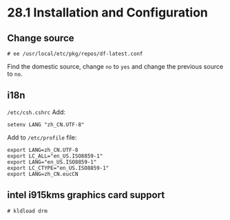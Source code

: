 # 28.1 Installation and Configuration

## Change source

```
# ee /usr/local/etc/pkg/repos/df-latest.conf
```

Find the domestic source, change ``no`` to ``yes`` and change the previous source to ``no``.

## i18n


`/etc/csh.cshrc` Add:

```
setenv LANG "zh_CN.UTF-8"
```

Add to `/etc/profile` file:

```
export LANG=zh_CN.UTF-8
export LC_ALL="en_US.ISO8859-1"
export LANG="en_US.ISO8859-1"
export LC_CTYPE="en_US.ISO8859-1"
export LANG=zh_CN.eucCN
```

## intel i915kms graphics card support

```
# kldload drm
```
